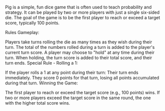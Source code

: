 
Pig is a simple, fun dice game that is often used to teach probability and strategy. It can be played by two or more players with just a single six-sided die. The goal of the game is to be the first player to reach or exceed a target score, typically 100 points.

Rules
Gameplay:

Players take turns rolling the die as many times as they wish during their turn.
The total of the numbers rolled during a turn is added to the player's current turn score.
A player may choose to "hold" at any time during their turn. When holding, the turn score is added to their total score, and their turn ends.
Special Rule - Rolling a 1:

If the player rolls a 1 at any point during their turn:
Their turn ends immediately.
They score 0 points for that turn, losing all points accumulated during that turn.
Winning the Game:

The first player to reach or exceed the target score (e.g., 100 points) wins.
If two or more players exceed the target score in the same round, the one with the higher total score wins.

